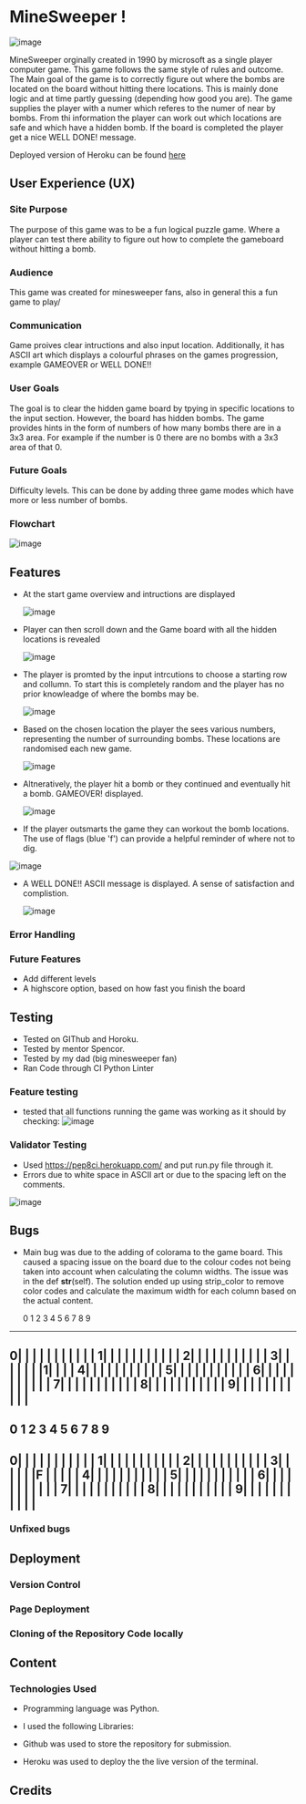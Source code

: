 # MineSweeper !

![image](https://github.com/user-attachments/assets/28300b09-9fc9-4cfd-8a41-2bc68db6de54)

MineSweeper orginally created in 1990 by microsoft as a single player computer game. This game follows the same style of rules and outcome. The Main goal of the game is to correctly figure out where the bombs are located on the board without hitting there locations. This is mainly done logic and at time partly guessing (depending how good you are). The game supplies the player with a numer which referes to the numer of near by bombs. From thi information the player can work out which locations are safe and which have a hidden bomb. If the board is completed the player get a nice WELL DONE! message.

Deployed version of Heroku can be found [here](https://minesweeper-python-56b9c81700d5.herokuapp.com/)


## User Experience (UX)

### Site Purpose
The purpose of this game was to be a fun logical puzzle game. Where a player can test there ability to figure out how to complete the gameboard without hitting a bomb.

### Audience
This game was created for minesweeper fans, also in general this a fun game to play/

### Communication
Game proives clear intructions and also input location. Additionally, it has ASCII art which displays a colourful phrases on the games progression, example GAMEOVER or WELL DONE!!

### User Goals
The goal is to clear the hidden game board by tpying in specific locations to the input section. However, the board has hidden bombs. The game provides hints in the form of numbers of how many bombs there are in a 3x3 area. For example if the number is 0 there are no bombs with a 3x3 area of that 0.

### Future Goals
Difficulty levels. This can be done by adding three game modes which have more or less number of bombs.


### Flowchart
![image](https://github.com/user-attachments/assets/376a09af-c368-44bf-8f3a-81bcadd92daa)



## Features
- At the start game overview and intructions are displayed
  
  ![image](https://github.com/user-attachments/assets/7a9e4dd1-207d-4d48-a878-65da3705a3e7)

- Player can then scroll down and the Game board with all the hidden locations is revealed
  
  ![image](https://github.com/user-attachments/assets/1fac627d-7399-45e0-8d92-c2dd2f7c77f0)

- The player is promted by the input intrcutions to choose a starting row and collumn. To start this is completely random and the player has no prior knowleadge of where the bombs may be.
  
  ![image](https://github.com/user-attachments/assets/2f4da074-fe21-4c07-b40f-100e69175642)

- Based on the chosen location the player the sees various numbers, representing the number of surrounding bombs. These locations are randomised each new game.
  
  ![image](https://github.com/user-attachments/assets/1e6478dd-b12d-4b8e-811b-5e73324ba89e)

- Altneratively, the player hit a bomb or they continued and eventually hit a bomb. GAMEOVER! displayed.
  
  ![image](https://github.com/user-attachments/assets/c42f6919-b1b7-42bd-80b3-1b8ceadecf90)

- If the player outsmarts the game they can workout the bomb locations. The use of flags (blue 'f') can provide a helpful reminder of where not to dig. 

![image](https://github.com/user-attachments/assets/eaf5fb3a-e373-42ea-844c-9d5d7664aae0)

- A WELL DONE!! ASCII message is displayed. A sense of satisfaction and complistion.

  ![image](https://github.com/user-attachments/assets/62d368e0-c5bc-44e5-82b4-af6947766955)




### Error Handling



### Future Features
- Add different levels
- A highscore option, based on how fast you finish the board




## Testing
- Tested on GIThub and Horoku.
- Tested by mentor Spencor.
- Tested by my dad (big minesweeper fan)
- Ran Code through  CI Python Linter




### Feature testing
-   tested that all functions running the game was working as it should by checking:
  ![image](https://github.com/user-attachments/assets/35a87820-0553-4391-abad-bfc8a11cbd29)





### Validator Testing

- Used https://pep8ci.herokuapp.com/ and put run.py file through it.
- Errors due to white space in ASCII art or due to the spacing left on the comments.

![image](https://github.com/user-attachments/assets/ea34f1d4-3885-4c2c-a5fc-c54942a5ae56)



## Bugs

- Main bug was due to the adding of colorama to the game board. This caused a spacing issue on the board due to the colour codes not being taken into account when calculating the column widths. The issue was in the def __str__(self). The solution ended up using strip_color to remove color codes and calculate the maximum width for each column based on the actual content.

   0  1  2  3  4  5  6  7  8  9
-------------------------------------------
 0|   |   |   |   |   |   |   |   |   |   |
 1|   |   |   |   |   |   |   |   |   |   |
 2|   |   |   |   |   |   |   |   |   |   |
 3|   |   |   |   |   |   |1|   |   |   |
 4|   |   |   |   |   |   |   |   |   |   |
 5|   |   |   |   |   |   |   |   |   |   |
 6|   |   |   |   |   |   |   |   |   |   |
 7|   |   |   |   |   |   |   |   |   |   |
 8|   |   |   |   |   |   |   |   |   |   |
 9|   |   |   |   |   |   |   |   |   |   |
-------------------------------------------

   0  1  2  3  4  5           6  7  8  9
-------------------------------------------
 0|  |  |  |  |  |           |  |  |  |  |
 1|  |  |  |  |  |           |  |  |  |  |
 2|  |  |  |  |  |           |  |  |  |  |
 3|  |  |  |  |  |F |  |  |  |  |
 4|  |  |  |  |  |           |  |  |  |  |
 5|  |  |  |  |  |           |  |  |  |  |
 6|  |  |  |  |  |           |  |  |  |  |
 7|  |  |  |  |  |           |  |  |  |  |
 8|  |  |  |  |  |           |  |  |  |  |
 9|  |  |  |  |  |           |  |  |  |  |
-------------------------------------------


### Unfixed bugs



## Deployment

### Version Control
 

### Page Deployment


### Cloning of the Repository Code locally



## Content

### Technologies Used

-   Programming language was Python.

-   I used the following Libraries:

-   Github was used to store the repository for submission.

-   Heroku was used to deploy the the live version of the terminal.

 

## Credits

